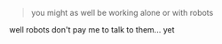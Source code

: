 > you might as well be working alone or with robots

well robots don't pay me to talk to them... yet
